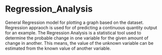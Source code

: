 # Regression_Analysis
General Regression model for plotting a graph based on the dataset. Regression appraoch is used for of predicting a continuous quantity output for an example. The Regression Analysis is a statistical tool used to determine the probable change in one variable for the given amount of change in another. This means, the value of the unknown variable can be estimated from the known value of another variable.
